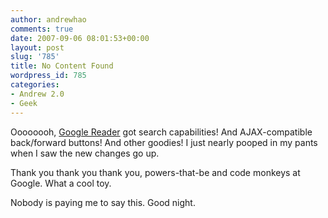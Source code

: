 ```yaml
---
author: andrewhao
comments: true
date: 2007-09-06 08:01:53+00:00
layout: post
slug: '785'
title: No Content Found
wordpress_id: 785
categories:
- Andrew 2.0
- Geek
---
```


Oooooooh, [Google Reader](http://reader.google.com) got search capabilities! And AJAX-compatible back/forward buttons! And other goodies! I just nearly pooped in my pants when I saw the new changes go up.

Thank you thank you thank you, powers-that-be and code monkeys at Google. What a cool toy.

Nobody is paying me to say this. Good night.

